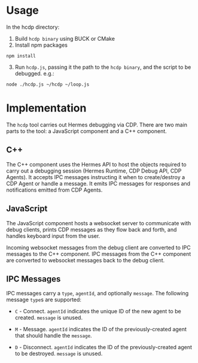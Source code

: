 # Usage

In the hcdp directory:

1. Build `hcdp binary` using BUCK or CMake
2. Install npm packages
```
npm install
```
3. Run `hcdp.js`, passing it the path to the `hcdp binary`, and the script to be debugged.
e.g.:
```
node ./hcdp.js ~/hcdp ~/loop.js
```

# Implementation

The `hcdp` tool carries out Hermes debugging via CDP. There are
two main parts to the tool: a JavaScript component and a C++ component.

## C++

The C++ component uses the Hermes API to host the objects required to carry out a debugging session (Hermes Runtime, CDP Debug API, CDP Agents). It accepts IPC messages instructing it when to create/destroy a CDP Agent or handle a message. It emits IPC messages for responses and notifications emitted from CDP Agents.

## JavaScript

The JavaScript component hosts a websocket server to communicate with debug clients, prints CDP messages as they flow back and forth, and handles keyboard input from the user.

Incoming websocket messages from the debug client are converted to IPC messages to the C++ component. IPC messages from the C++ component are converted to websocket messages back to the debug client.

## IPC Messages

IPC messages carry a `type`, `agentId`, and optionally `message`. The following message `type`s are supported:

* `C` - Connect. `agentId` indicates the unique ID of the new agent to be created. `message` is unused.

* `M` - Message. `agentId` indicates the ID of the previously-created agent that should handle the `message`.

* `D` - Disconnect. `agentId` indicates the ID of the previously-created agent to be destroyed. `message` is unused.
